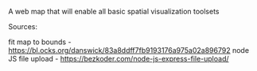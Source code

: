 A web map that will enable all basic spatial visualization toolsets


Sources:

fit map to bounds - https://bl.ocks.org/danswick/83a8ddff7fb9193176a975a02a896792
node JS file upload - https://bezkoder.com/node-js-express-file-upload/